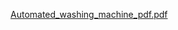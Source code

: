 [Automated_washing_machine_pdf.pdf](https://github.com/TejasAshokR/Autometed_Washing_Machine/files/14420210/Automated_washing_machine_pdf.pdf)
